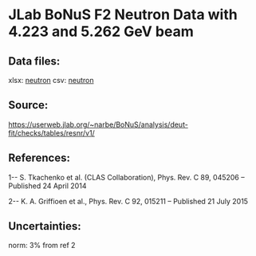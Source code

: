 # JLab BoNuS F2 Neutron Data with 4.223 and 5.262 GeV beam

## Data files: 
xlsx: [neutron](../format/10061.xlsx)
csv: [neutron](../csv/10061.csv)

## Source: 
https://userweb.jlab.org/~narbe/BoNuS/analysis/deut-fit/checks/tables/resnr/v1/

## References:
1-- S. Tkachenko et al. (CLAS Collaboration), Phys. Rev. C 89, 045206 – Published 24 April 2014

2-- K. A. Griffioen et al., Phys. Rev. C 92, 015211 – Published 21 July 2015

## Uncertainties:
norm: 3% from ref 2



